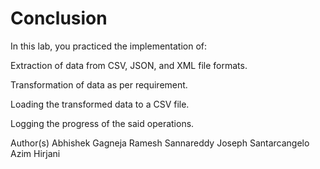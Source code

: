 # Conclusion
In this lab, you practiced the implementation of:

Extraction of data from CSV, JSON, and XML file formats.

Transformation of data as per requirement.

Loading the transformed data to a CSV file.

Logging the progress of the said operations.

Author(s)
Abhishek Gagneja
Ramesh Sannareddy
Joseph Santarcangelo
Azim Hirjani

